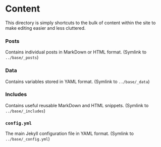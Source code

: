 # Content

This directory is simply shortcuts to the bulk of content within the site to make editing easier and less cluttered.

### Posts

Contains individual posts in MarkDown or HTML format. (Symlink to `../base/_posts`)

### Data

Contains variables stored in YAML format. (Symlink to `../base/_data`)

### Includes

Contains useful reusable MarkDown and HTML snippets. (Symlink to `../base/_includes`)

### `config.yml`

The main Jekyll configuration file in YAML format. (Symlink to `../base/_config.yml`)
